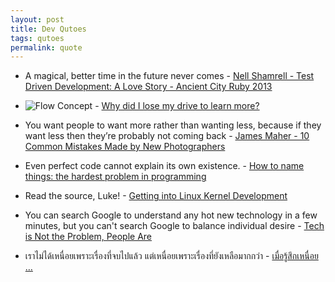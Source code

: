 ```yaml
---
layout: post
title: Dev Qutoes
tags: qutoes
permalink: quote
---
```


* A magical, better time in the future never comes - [Nell Shamrell -
  Test Driven Development: A Love Story - Ancient City Ruby
2013](https://www.youtube.com/watch?v=nBtO1UOK9Hs)

* ![Flow
Concept](https://qph.is.quoracdn.net/main-qimg-4192549704b97fa8e80152d6e463a4c1?convert_to_webp=true) - [Why did I lose my drive to learn
more?](https://www.quora.com/Why-did-I-lose-my-drive-to-learn-more/answer/Shreyas-Saxena-1)

* You want people to want more rather than wanting less, because if they
want less then they’re probably not coming back - [James Maher - 10 Common Mistakes Made by New Photographers](http://digital-photography-school.com/10-common-mistakes-made-by-new-photographers/)

* Even perfect code cannot explain its own existence. - [How to name
things: the hardest problem in
programming](http://www.slideshare.net/pirhilton/how-to-name-things-the-hardest-problem-in-programming)

* Read the source, Luke! - [Getting into Linux Kernel Development](https://www.cyphar.com/blog/post/getting-into-linux-kernel-development)

* You can search Google to understand any hot new technology in a few
minutes, but you can't search Google to balance individual desire -
[Tech is Not the Problem, People Are](http://www.thoughtworks.com/insights/blog/tech-not-problem-people-are)

* เราไม่ได้เหนื่อยเพราะเรื่องที่จบไปแล้ว แต่เหนื่อยเพราะเรื่องที่ยังเหลือมากกว่า - [เมื่อรู้สึกเหนื่อย …](https://medium.com/life-as-i-feel-it/เมื่อรู้สึกเหนื่อย-c701dac759dc)
